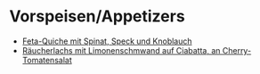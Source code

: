 # Vorspeisen/Appetizers

- [Feta-Quiche mit Spinat, Speck und Knoblauch](FetaquicheWithSpinachBaconAndGarlic)
- [Räucherlachs mit Limonenschmwand auf Ciabatta, an Cherry-Tomatensalat](SmokedSalmonWithCiabatta)

